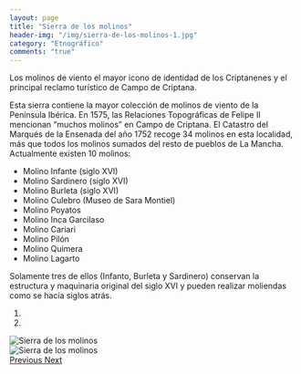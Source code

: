 ```yaml
---
layout: page
title: "Sierra de los molinos"
header-img: "/img/sierra-de-los-molinos-1.jpg"
category: "Etnográfico"
comments: "true"
---
```



Los molinos de viento el mayor icono de identidad de los Criptanenes y el principal reclamo turístico de Campo de Criptana.

Esta sierra contiene la mayor colección de molinos de viento de la Península Ibérica. En 1575, las Relaciones Topográficas de Felipe II mencionan “muchos molinos” en Campo de Criptana. El Catastro del Marqués de la Ensenada del año 1752 recoge 34 molinos en esta localidad, más que todos los molinos sumados del resto de pueblos de La Mancha. Actualmente existen 10 molinos: 

- Molino Infante (siglo XVI)
- Molino Sardinero (siglo XVI)
- Molino Burleta (siglo XVI)
- Molino Culebro (Museo de Sara Montiel)
- Molino Poyatos
- Molino Inca Garcilaso
- Molino Cariari
- Molino Pilón
- Molino Quimera
- Molino Lagarto

Solamente tres de ellos (Infanto, Burleta y Sardinero) conservan la estructura y maquinaria original del siglo XVI y pueden realizar moliendas como se hacía siglos atrás.



<div id="myCarousel" class="carousel slide" data-ride="carousel">
  <!-- Indicators -->
  <ol class="carousel-indicators">
    <li data-target="#myCarousel" data-slide-to="0" class="active"></li>    <li data-target="#myCarousel" data-slide-to="1"></li>
  </ol>
  <!-- Wrapper for slides -->
  <div class="carousel-inner" role="listbox">
    <div class="item active">
      <img src="{{ site.github.url }}/img/sierra-de-los-molinos-1.jpg" alt="Sierra de los molinos">
    </div>
    <div class="item">
      <img src="{{ site.github.url }}/img/sierra-de-los-molinos-2.jpg" alt="Sierra de los molinos">
    </div>
  <!-- Left and right controls -->
  <a class="left carousel-control" href="#myCarousel" role="button" data-slide="prev">
    <span class="glyphicon glyphicon-chevron-left" aria-hidden="true"></span>
    <span class="sr-only">Previous</span>
  </a>
  <a class="right carousel-control" href="#myCarousel" role="button" data-slide="next">
    <span class="glyphicon glyphicon-chevron-right" aria-hidden="true"></span>
    <span class="sr-only">Next</span>
  </a>
</div>


